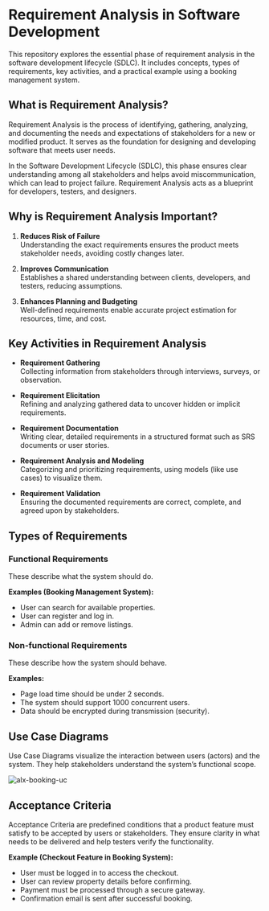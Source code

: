 # Requirement Analysis in Software Development

This repository explores the essential phase of requirement analysis in the software development lifecycle (SDLC). It includes concepts, types of requirements, key activities, and a practical example using a booking management system.
## What is Requirement Analysis?

Requirement Analysis is the process of identifying, gathering, analyzing, and documenting the needs and expectations of stakeholders for a new or modified product. It serves as the foundation for designing and developing software that meets user needs.

In the Software Development Lifecycle (SDLC), this phase ensures clear understanding among all stakeholders and helps avoid miscommunication, which can lead to project failure. Requirement Analysis acts as a blueprint for developers, testers, and designers.
## Why is Requirement Analysis Important?

1. **Reduces Risk of Failure**  
   Understanding the exact requirements ensures the product meets stakeholder needs, avoiding costly changes later.

2. **Improves Communication**  
   Establishes a shared understanding between clients, developers, and testers, reducing assumptions.

3. **Enhances Planning and Budgeting**  
   Well-defined requirements enable accurate project estimation for resources, time, and cost.

## Key Activities in Requirement Analysis

- **Requirement Gathering**  
  Collecting information from stakeholders through interviews, surveys, or observation.

- **Requirement Elicitation**  
  Refining and analyzing gathered data to uncover hidden or implicit requirements.

- **Requirement Documentation**  
  Writing clear, detailed requirements in a structured format such as SRS documents or user stories.

- **Requirement Analysis and Modeling**  
  Categorizing and prioritizing requirements, using models (like use cases) to visualize them.

- **Requirement Validation**  
  Ensuring the documented requirements are correct, complete, and agreed upon by stakeholders.
## Types of Requirements

### Functional Requirements

These describe what the system should do.

**Examples (Booking Management System):**
- User can search for available properties.
- User can register and log in.
- Admin can add or remove listings.

### Non-functional Requirements

These describe how the system should behave.

**Examples:**
- Page load time should be under 2 seconds.
- The system should support 1000 concurrent users.
- Data should be encrypted during transmission (security).






## Use Case Diagrams

Use Case Diagrams visualize the interaction between users (actors) and the system. They help stakeholders understand the system’s functional scope.




![alx-booking-uc](https://github.com/user-attachments/assets/2df4ddf5-5dcd-4e08-8b0d-625fb901fa8a)





## Acceptance Criteria

Acceptance Criteria are predefined conditions that a product feature must satisfy to be accepted by users or stakeholders. They ensure clarity in what needs to be delivered and help testers verify the functionality.

**Example (Checkout Feature in Booking System):**
- User must be logged in to access the checkout.
- User can review property details before confirming.
- Payment must be processed through a secure gateway.
- Confirmation email is sent after successful booking.

